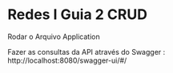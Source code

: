 # Redes I Guia 2 CRUD 
Rodar o Arquivo Application

Fazer as consultas da API através do Swagger : http://localhost:8080/swagger-ui/#/
